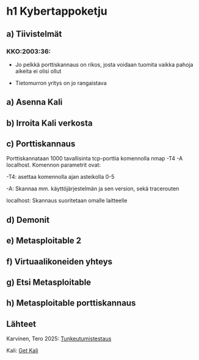 # h1 Kybertappoketju

## a) Tiivistelmät

### KKO:2003:36:

- Jo pelkkä porttiskannaus on rikos, josta voidaan tuomita vaikka pahoja aikeita ei olisi ollut

- Tietomurron yritys on jo rangaistava

## a) Asenna Kali

## b) Irroita Kali verkosta

## c) Porttiskannaus

Porttiskannataan 1000 tavallisinta tcp-porttia komennolla nmap -T4 -A localhost. Komennon parametrit ovat:

-T4: asettaa komennolla ajan asteikolla 0-5

-A: Skannaa mm. käyttöjärjestelmän ja sen version, sekä tracerouten

localhost: Skannaus suoritetaan omalle laitteelle



## d) Demonit

## e) Metasploitable 2

## f) Virtuaalikoneiden yhteys

## g) Etsi Metasploitable

## h) Metasploitable porttiskannaus

## Lähteet

Karvinen, Tero 2025: [Tunkeutumistestaus](https://terokarvinen.com/tunkeutumistestaus/#h1-kybertappoketju)

Kali: [Get Kali](https://www.kali.org/get-kali/#kali-platforms)


